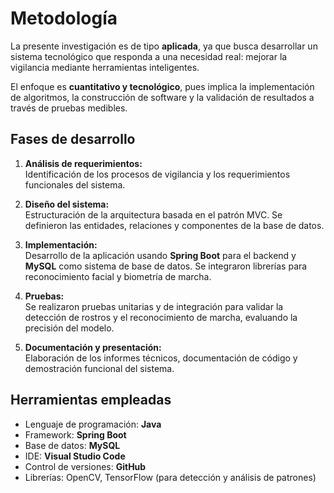 # Metodología

La presente investigación es de tipo **aplicada**, ya que busca desarrollar un sistema tecnológico que responda a una necesidad real: mejorar la vigilancia mediante herramientas inteligentes. 

El enfoque es **cuantitativo y tecnológico**, pues implica la implementación de algoritmos, la construcción de software y la validación de resultados a través de pruebas medibles.

## Fases de desarrollo

1. **Análisis de requerimientos:**  
   Identificación de los procesos de vigilancia y los requerimientos funcionales del sistema.

2. **Diseño del sistema:**  
   Estructuración de la arquitectura basada en el patrón MVC. Se definieron las entidades, relaciones y componentes de la base de datos.

3. **Implementación:**  
   Desarrollo de la aplicación usando **Spring Boot** para el backend y **MySQL** como sistema de base de datos. Se integraron librerías para reconocimiento facial y biometría de marcha.

4. **Pruebas:**  
   Se realizaron pruebas unitarias y de integración para validar la detección de rostros y el reconocimiento de marcha, evaluando la precisión del modelo.

5. **Documentación y presentación:**  
   Elaboración de los informes técnicos, documentación de código y demostración funcional del sistema.

## Herramientas empleadas
- Lenguaje de programación: **Java**
- Framework: **Spring Boot**
- Base de datos: **MySQL**
- IDE: **Visual Studio Code**
- Control de versiones: **GitHub**
- Librerías: OpenCV, TensorFlow (para detección y análisis de patrones)
